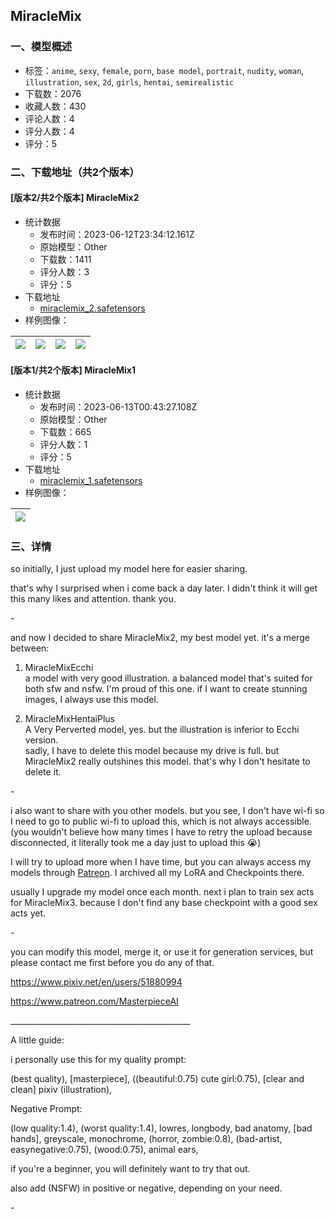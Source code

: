 ## MiracleMix
### 一、模型概述

- 标签：`anime`, `sexy`, `female`, `porn`, `base model`, `portrait`, `nudity`, `woman`, `illustration`, `sex`, `2d`, `girls`, `hentai`, `semirealistic`
- 下载数：2076
- 收藏人数：430
- 评论人数：4
- 评分人数：4
- 评分：5

### 二、下载地址（共2个版本）

#### [版本2/共2个版本] MiracleMix2

- 统计数据
  - 发布时间：2023-06-12T23:34:12.161Z
  - 原始模型：Other
  - 下载数：1411
  - 评分人数：3
  - 评分：5
- 下载地址
  - [miraclemix_2.safetensors](https://civitai.com/api/download/models/94379)
- 样例图像：

| <img src="https://image.civitai.com/xG1nkqKTMzGDvpLrqFT7WA/57eba9c0-2a21-4414-92e6-1a9c91a77277/width=450/1124828.jpeg" /> | <img src="https://image.civitai.com/xG1nkqKTMzGDvpLrqFT7WA/80121ba2-683d-4f4d-9076-18a0561d0e31/width=450/1124827.jpeg" /> | <img src="https://image.civitai.com/xG1nkqKTMzGDvpLrqFT7WA/3ad8b9be-e0a8-42bd-b1d7-18a381ede5c0/width=450/1120477.jpeg" /> | <img src="https://image.civitai.com/xG1nkqKTMzGDvpLrqFT7WA/fa981936-6eec-4160-b14f-bd2d76720c2e/width=450/1120479.jpeg" /> |
| ---- | ---- | ---- | ---- |

#### [版本1/共2个版本] MiracleMix1

- 统计数据
  - 发布时间：2023-06-13T00:43:27.108Z
  - 原始模型：Other
  - 下载数：665
  - 评分人数：1
  - 评分：5
- 下载地址
  - [miraclemix_1.safetensors](https://civitai.com/api/download/models/92731)
- 样例图像：

| <img src="https://image.civitai.com/xG1nkqKTMzGDvpLrqFT7WA/1bb8b323-cd8e-4541-8a52-cc3d666c2ac0/width=450/1091676.jpeg" /> |
| ---- |


### 三、详情
<p>so initially, I just upload my model here for easier sharing.</p><p>that's why I surprised when i come back a day later. I didn't think it will get this many likes and attention. thank you.</p><p>-</p><p>and now I decided to share MiracleMix2, my best model yet. it's a merge between:</p><ol><li><p>MiracleMixEcchi<br />a model with very good illustration. a balanced model that's suited for both sfw and nsfw. I'm proud of this one. if I want to create stunning images, I always use this model.</p></li><li><p>MiracleMixHentaiPlus<br />A Very Perverted model, yes. but the illustration is inferior to Ecchi version.<br />sadly, I have to delete this model because my drive is full. but MiracleMix2 really outshines this model. that's why I don't hesitate to delete it.</p></li></ol><p>-</p><p>i also want to share with you other models. but you see, I don't have wi-fi so I need to go to public wi-fi to upload this, which is not always accessible. (you wouldn't believe how many times I have to retry the upload because disconnected, it literally took me a day just to upload this 😭)</p><p>I will try to upload more when I have time, but you can always access my models through <a target="_blank" rel="ugc" href="https://www.patreon.com/MasterpieceAI">Patreon</a>. I archived all my LoRA and Checkpoints there.</p><p>usually I upgrade my model once each month. next i plan to train sex acts for MiracleMix3. because I don't find any base checkpoint with a good sex acts yet.</p><p>-</p><p>you can modify this model, merge it, or use it for generation services, but please contact me first before you do any of that.</p><p><a target="_blank" rel="ugc" href="https://www.pixiv.net/en/users/51880994">https://www.pixiv.net/en/users/51880994</a></p><p><a target="_blank" rel="ugc" href="https://www.patreon.com/MasterpieceAI">https://www.patreon.com/MasterpieceAI</a></p><p>_____________________________________________</p><p>A little guide:</p><p>i personally use this for my quality prompt:</p><p>(best quality), [masterpiece], ((beautiful:0.75) cute girl:0.75), [clear and clean] pixiv (illustration),</p><p></p><p>Negative Prompt:</p><p>(low quality:1.4), (worst quality:1.4), lowres, longbody, bad anatomy, [bad hands], greyscale, monochrome, (horror, zombie:0.8), (bad-artist, easynegative:0.75), (wood:0.75), animal ears,</p><p></p><p>if you're a beginner, you will definitely want to try that out.</p><p>also add (NSFW) in positive or negative, depending on your need.</p><p>-</p><p></p>